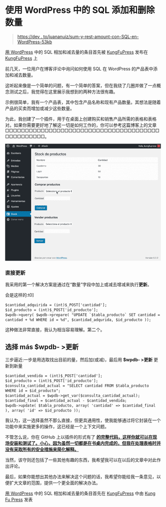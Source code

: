 # 使用 WordPress 中的 SQL 添加和删除数量

> [https://dev . to/juananuiz/sum-y-rest-amount-con-SQL-en-WordPress-53kb](https://dev.to/juananruiz/sumar-y-restar-cantidades-con-sql-en-wordpress-53kb)

[用 WordPress](https://kungfupress.com/sumar-y-restar-cantidades-con-sql-en-wordpress/) 中的 SQL 相加和减去量的条目首先被 [KungFuPress](https://kungfupress.com/author/kungfupress/) 发布在 [KungFuPress](https://kungfupress.com) 上

前几天，一位用户在博客评论中询问如何使用 SQL 在 WordPress 的产品表中添加和减去数量。

这听起来像是一个简单的问题，有一个简单的答案，但在我绕了几圈并做了一点概念测试之后，我觉得在这里展示我想到的两种方法很有趣。

示例很简单，我有一个产品表，其中包含产品名称和现有产品数量。其想法是随着产品的买卖而增加或减少这些数量。

为此，我创建了一个插件，用于在桌面上创建购买和销售产品所需的表格和表格对。如果你需要更好地了解这一切是如何工作的，你可以参考这篇博客上的文章□□□□□□□□□□□□□□□□□□□□□□□□□□□□□□□□□□□□□□□□□□□□□□□□□。

[![Gif animado con una demo del plugin en funcionamiento sumando y restando cantidades de la tabla de la base de datos](img/c54cf14d897824fd7cc13c4444a6239b.png)](https://res.cloudinary.com/practicaldev/image/fetch/s--XjKsSJHG--/c_limit%2Cf_auto%2Cfl_progressive%2Cq_66%2Cw_880/https://kungfupress.com/wp-content/uploads/2019/07/control-de-stock.gif)

### **直接更新**

我采用的第一个解决方案是通过在“数量”字段中加上或减去增减来执行**更新**。

会是这样的:t0]

```
$cantidad_adquirida = (int)$_POST['cantidad'];
$id_producto = (int)$_POST['id_producto'];
$wpdb->query( $wpdb->prepare( "UPDATE `$tabla_producto` SET cantidad = cantidad + %d WHERE id = %d", $cantidad_adqurida, $id_producto )); 
```

这种做法非常直接，我认为相当容易理解。第二个。

## **选择 más $wpdb- >更新**

三步逼近:一步是用选取找出目前的量，然后加(或减)，最后用 **$wpdb- >更新**
更新到新量

```
$cantidad_vendida = (int)$_POST['cantidad'];
$id_producto = (int)$_POST['id_producto'];
$consulta_cantidad_actual = "SELECT cantidad FROM $tabla_producto WHERE id = $id_producto";
$cantidad_actual = $wpdb->get_var($consulta_cantidad_actual);
$cantidad_final = $cantidad_actual - $cantidad_vendida;
$wpdb->update( $tabla_producto, array( 'cantidad' => $cantidad_final ), array( 'id' => $id_producto )); 
```

我认为，这一选择虽然不那么直接，但更具通用性，使我能够通过将它封装在一个功能中来实施更多的操作，这已经是一个上下文问题。

不管怎么说，你在 GitHub 上以插件的形式有了 **[的完整代码，这样你就可以在现场安装和测试了。小心，因为虽然一切都是在书桌内完成的，但我在处理表格时并没有采取所有的安全措施来简化解释。](https://github.com/kungfupress/kfp-stock)**

当然，该守则还包括了一些其他有趣的东西，我希望我可以在以后的文章中对此作出评论。

最后，如果你能想出其他办法来解决这个问题的话，我希望你能给我一条意见，以便扩大文章的范围，提供一个更全面的解决办法。

[用 WordPress](https://kungfupress.com/sumar-y-restar-cantidades-con-sql-en-wordpress/) 中的 SQL 相加和减去量的条目首先在 [KungFuPress](https://kungfupress.com) 中由 [Kung Fu Press](https://kungfupress.com/author/kungfupress/) 发表